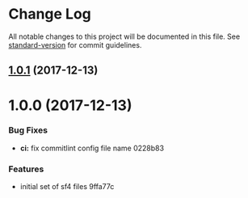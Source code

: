 # Change Log

All notable changes to this project will be documented in this file. See [standard-version](https://github.com/conventional-changelog/standard-version) for commit guidelines.

<a name="1.0.1"></a>
## [1.0.1](/compare/v1.0.0...v1.0.1) (2017-12-13)



<a name="1.0.0"></a>
# 1.0.0 (2017-12-13)


### Bug Fixes

* **ci:** fix commitlint config file name 0228b83


### Features

* initial set of sf4 files 9ffa77c
